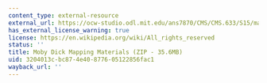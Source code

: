 ```yaml
---
content_type: external-resource
external_url: https://ocw-studio.odl.mit.edu/ans7870/CMS/CMS.633/S15/mapping-moby-dick.zip
has_external_license_warning: true
license: https://en.wikipedia.org/wiki/All_rights_reserved
status: ''
title: Moby Dick Mapping Materials (ZIP - 35.6MB)
uid: 3204013c-bc87-4e40-8776-05122856fac1
wayback_url: ''
---
```

